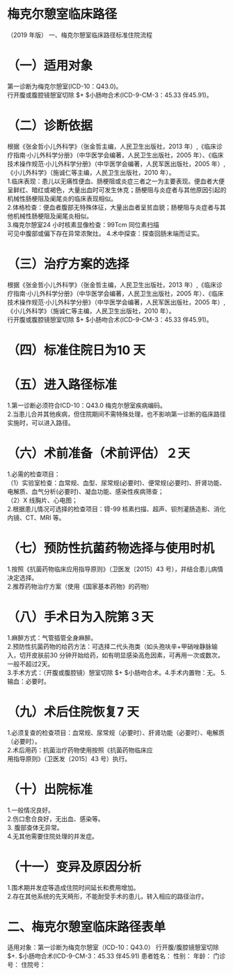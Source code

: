 # 梅克尔憩室临床路径  
（2019 年版） 一、梅克尔憩室临床路径标准住院流程  
# （一）适用对象  
第一诊断为梅克尔憩室(ICD-10：Q43.0)。  
行开腹或腹腔镜憩室切除 $+ $小肠吻合术(ICD-9-CM-3：45.33 伴45.91)。  
# （二）诊断依据  
根据《张金哲小儿外科学》（张金哲主编，人民卫生出版社，2013 年）,《临床诊疗指南·小儿外科学分册》（中华医学会编著，人民卫生出版社，2005 年）、《临床技术操作规范·小儿外科学分册》（中华医学会编著，人民军医出版社，2005 年）,《小儿外科学》（施诚仁等主编，人民卫生出版社，2010 年）。  
1.临床表现：患儿以无痛性便血、肠梗阻或炎症三者之一为主要表现。便血者大便呈鲜红、暗红或褐色，大量出血时可发生休克；肠梗阻与炎症者与其他原因引起的机械性肠梗阻及阑尾炎的临床表现相似。  
2.体格检查：便血者腹部无特殊体征，大量出血者呈贫血貌；肠梗阻与炎症者与其他机械性肠梗阻及阑尾炎相似。  
3.梅克尔憩室24 小时核素显像检查：99Tcm 同位素扫描  
可见中腹部或偏下存在异常浓聚灶。 4.术中探查：探查回肠末端而证实。  
# （三）治疗方案的选择  
根据《张金哲小儿外科学》（张金哲主编，人民卫生出版社，2013 年）,《临床诊疗指南·小儿外科学分册》（中华医学会编著，人民卫生出版社，2005 年）、《临床技术操作规范·小儿外科学分册》（中华医学会编著，人民军医出版社，2005 年）,《小儿外科学》（施诚仁等主编，人民卫生出版社，2010 年）。  
行开腹或腹腔镜憩室切除 $+ $小肠吻合术(ICD-9-CM-3：45.33 伴45.91)。  
# （四）标准住院日为10 天  
# （五）进入路径标准  
1.第一诊断必须符合ICD-10：Q43.0 梅克尔憩室疾病编码。  
2.当患儿合并其他疾病，但住院期间不需特殊处理，也不影响第一诊断的临床路径实施时，可以进入路径。  
# （六）术前准备（术前评估）２天  
1.必需的检查项目：  
（1）实验室检查：血常规、血型、尿常规(必要时)、便常规(必要时)、肝肾功能、电解质、血气分析(必要时)、凝血功能、感染性疾病筛查；  
（2）X 线胸片、心电图；  
2.根据患儿情况可选择的检查项目：锝-99 核素扫描、超声、钡剂灌肠造影、消化内镜、CT、MRI 等。  
# （七）预防性抗菌药物选择与使用时机  
1.按照《抗菌药物临床应用指导原则》（卫医发〔2015〕43 号），并结合患儿病情决定选择。  
2.推荐药物治疗方案（使用《国家基本药物》的药物）  
# （八）手术日为入院第３天  
1.麻醉方式：气管插管全身麻醉。  
2.预防性抗菌药物的给药方法：可选择二代头孢类（如头孢呋辛+甲硝唑静脉输入，切开皮肤前30 分钟开始给药，如有明显感染高危因素，可再用一次或数次，一般不超过2天。  
3.手术方式：（开腹或腹腔镜）憩室切除 $+ $小肠吻合术。4.手术内置物：无。 5.输血：必要时。  
# （九）术后住院恢复7 天  
1.必须复查的检查项目：血常规、尿常规（必要时）、肝肾功能（必要时）、电解质（必要时）。  
2.术后用药：抗菌治疗药物使用按照《抗菌药物临床应  
用指导原则》（卫医发〔2015〕43 号）执行。  
# （十）出院标准  
1.一般情况良好。  
2.伤口愈合良好，无出血、感染等。  
3. 腹部查体无异常。  
4.无其他需要住院处理的并发症。  
# （十一）变异及原因分析  
1.围术期并发症等造成住院时间延长和费用增加。  
2.存在其他系统的先天畸形，不能耐受手术的患儿，转入相应的路径治疗。  
# 二、梅克尔憩室临床路径表单  
适用对象：第一诊断为梅克尔憩室（ICD-10：Q43.0） 行开腹/腹腔镜憩室切除 $+. $小肠吻合术(ICD-9-CM-3：45.33 伴45.91) 患者姓名：           性别：      年龄：      门诊号：       住院号：  
